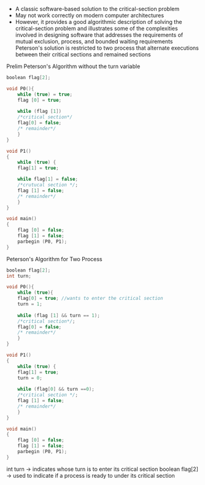 - A classic software-based solution to the critical-section problem
- May not work correctly on modern computer architectures 
- However, it provides a good algorithmic description of solving the critical-section problem and illustrates some of the complexities involved in designing software that addresses the requirements of mutual exclusion, process, and bounded waiting requirements
Peterson's solution is restricted to two process that alternate executions between their critical sections and remained sections

Prelim Peterson's Algorithm without the turn variable 
```c 
boolean flag[2];

void P0(){
	while (true) = true;
	flag [0] = true;
	
	while (flag [1])
	/*critical section*/
	flag[0] = false;
	/* remainder*/
	}
}

void P1()
{
	while (true) {
	flag[1] = true; 

	while flag[1] = false;
	/*crutucal section */;
	flag [1] = false;
	/* remainder*/
	}
}

void main()
{
	flag [0] = false;
	flag [1] = false;
	parbegin (P0, P1);
}
```

Peterson's Algorithm for Two Process
```c 
boolean flag[2];
int turn;

void P0(){
	while (true){
	flag[0] = true; //wants to enter the critical section
	turn = 1;
	
	while (flag [1] && turn == 1);
	/*critical section*/;
	flag[0] = false;
	/* remainder*/
	}
}

void P1()
{
	while (true) {
	flag[1] = true; 
	turn = 0;
	
	while (flag[0] && turn ==0);
	/*critical section */;
	flag [1] = false;
	/* remainder*/
	}
}

void main()
{
	flag [0] = false;
	flag [1] = false;
	parbegin (P0, P1);
}
```

int turn -> indicates whose turn is to enter its critical section
boolean flag[2] -> used to indicate if a process is ready to under its critical section 